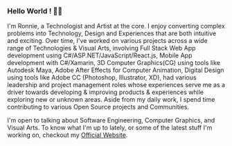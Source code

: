 ### Hello World ! 👋🏽
I'm Ronnie, a Technologist and Artist at the core. I enjoy converting complex problems into Technology, Design and Experiences that are both intuitive and exciting. Over time, I've worked on various projects across a wide range of Technologies & Visual Arts, involving Full Stack Web App development using C#/ASP.NET/JavaScript/React.js, Mobile App development with C#/Xamarin, 3D Computer Graphics(CG) using tools like Autodesk Maya, Adobe After Effects for Computer Animation, Digital Design using tools like Adobe CC (Photoshop, Illustrator, XD), had various leadership and project management roles whose experiences serve me as a driver towards developing & improving products & experiences while exploring new or unknown areas. Aside from my daily work, I spend time contributing to various Open Source projects and Communities.

I'm open to talking about Software Engineering, Computer Graphics, and Visual Arts. To know what I'm up to lately, or some of the latest stuff I'm working on, checkout my <a href="https://ronnielutaro.github.io/portfolio/" target="_blank">Official Website</a>.
